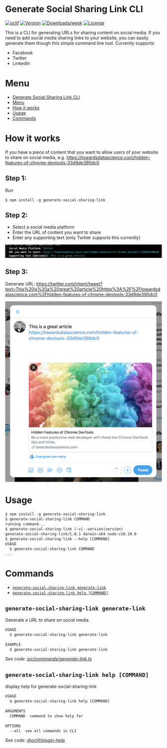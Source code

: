 # Generate Social Sharing Link CLI

[![oclif](https://img.shields.io/badge/cli-oclif-brightgreen.svg)](https://oclif.io)
[![Version](https://img.shields.io/npm/v/generate-social-sharing-link.svg)](https://npmjs.org/package/generate-social-sharing-link)
[![Downloads/week](https://img.shields.io/npm/dw/generate-social-sharing-link.svg)](https://npmjs.org/package/generate-social-sharing-link)
[![License](https://img.shields.io/npm/l/generate-social-sharing-link.svg)](https://github.com/georgeperry1/generate-social-sharing-link/blob/master/package.json)

This is a CLI for generating URLs for sharing content on social media. If you need to add social media sharing links to your website, you can easily generate them though this simple command line tool. Currently supports: 

- Facebook
- Twitter
- LinkedIn

# Menu
<!-- toc -->
* [Generate Social Sharing Link CLI](#generate-social-sharing-link-cli)
* [Menu](#menu)
* [How it works](#how-it-works)
* [Usage](#usage)
* [Commands](#commands)
<!-- tocstop -->

<!-- howitworks -->
# How it works
If you have a piece of content that you want to allow users of your website to share on social media, e.g. https://towardsdatascience.com/hidden-features-of-chrome-devtools-33d9de390dc0

## Step 1:
Run 
```
$ npm install -g generate-social-sharing-link
```

## Step 2:
- Select a social media platform
- Enter the URL of content you want to share
- Enter any supporting text (only Twitter supports this currently)

![CLI example](https://github.com/georgeperry1/generate-social-sharing-link/raw/main/assets/example.png "CLI example")

## Step 3:
Generate URL: https://twitter.com/intent/tweet?text=This%20is%20a%20great%20article%20https%3A%2F%2Ftowardsdatascience.com%2Fhidden-features-of-chrome-devtools-33d9de390dc0

![Twitter result](https://github.com/georgeperry1/generate-social-sharing-link/raw/main/assets/result.png "Twitter result")
<!-- howitworksstop -->


# Usage
<!-- usage -->
```sh-session
$ npm install -g generate-social-sharing-link
$ generate-social-sharing-link COMMAND
running command...
$ generate-social-sharing-link (-v|--version|version)
generate-social-sharing-link/1.0.1 darwin-x64 node-v10.19.0
$ generate-social-sharing-link --help [COMMAND]
USAGE
  $ generate-social-sharing-link COMMAND
...
```
<!-- usagestop -->
# Commands
<!-- commands -->
* [`generate-social-sharing-link generate-link`](#generate-social-sharing-link-generate-link)
* [`generate-social-sharing-link help [COMMAND]`](#generate-social-sharing-link-help-command)

## `generate-social-sharing-link generate-link`

Generate a URL to share on social media

```
USAGE
  $ generate-social-sharing-link generate-link

EXAMPLE
  $ generate-social-sharing-link generate-link
```

_See code: [src/commands/generate-link.ts](https://github.com/georgeperry1/generate-social-sharing-link/blob/v1.0.1/src/commands/generate-link.ts)_

## `generate-social-sharing-link help [COMMAND]`

display help for generate-social-sharing-link

```
USAGE
  $ generate-social-sharing-link help [COMMAND]

ARGUMENTS
  COMMAND  command to show help for

OPTIONS
  --all  see all commands in CLI
```

_See code: [@oclif/plugin-help](https://github.com/oclif/plugin-help/blob/v3.2.0/src/commands/help.ts)_
<!-- commandsstop -->
